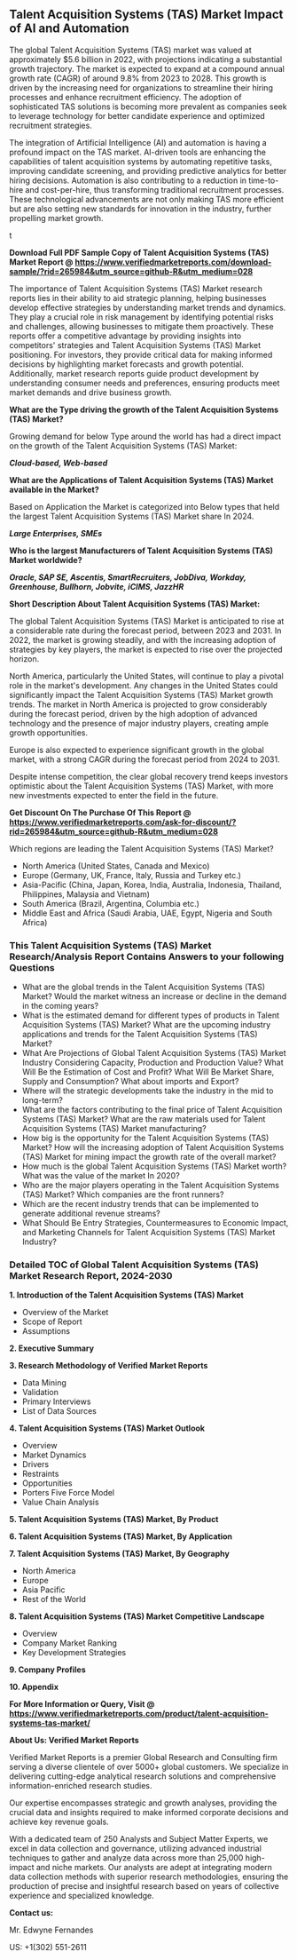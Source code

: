 <h2>Talent Acquisition Systems (TAS) Market Impact of AI and Automation</h2><p>The global Talent Acquisition Systems (TAS) market was valued at approximately $5.6 billion in 2022, with projections indicating a substantial growth trajectory. The market is expected to expand at a compound annual growth rate (CAGR) of around 9.8% from 2023 to 2028. This growth is driven by the increasing need for organizations to streamline their hiring processes and enhance recruitment efficiency. The adoption of sophisticated TAS solutions is becoming more prevalent as companies seek to leverage technology for better candidate experience and optimized recruitment strategies.</p><p>The integration of Artificial Intelligence (AI) and automation is having a profound impact on the TAS market. AI-driven tools are enhancing the capabilities of talent acquisition systems by automating repetitive tasks, improving candidate screening, and providing predictive analytics for better hiring decisions. Automation is also contributing to a reduction in time-to-hire and cost-per-hire, thus transforming traditional recruitment processes. These technological advancements are not only making TAS more efficient but are also setting new standards for innovation in the industry, further propelling market growth.</p>t</p><p id="" class=""><strong>Download Full PDF Sample Copy of Talent Acquisition Systems (TAS) Market Report @ <a href="https://www.verifiedmarketreports.com/download-sample/?rid=265984&utm_source=github-R&utm_medium=028" target="_blank">https://www.verifiedmarketreports.com/download-sample/?rid=265984&utm_source=github-R&utm_medium=028</a></strong></p><p>The importance of&nbsp;Talent Acquisition Systems (TAS) Market research reports lies in their ability to aid strategic planning, helping businesses develop effective strategies by understanding market trends and dynamics. They play a crucial role in risk management by identifying potential risks and challenges, allowing businesses to mitigate them proactively. These reports offer a competitive advantage by providing insights into competitors' strategies and Talent Acquisition Systems (TAS) Market positioning. For investors, they provide critical data for making informed decisions by highlighting market forecasts and growth potential. Additionally, market research reports guide product development by understanding consumer needs and preferences, ensuring products meet market demands and drive business growth.</p><p><strong>What are the&nbsp;Type driving the growth of the Talent Acquisition Systems (TAS) Market?</strong></p><p id="" class="">Growing demand for below Type around the world has had a direct impact on the growth of the Talent Acquisition Systems (TAS) Market:</p><em><strong>Cloud-based, Web-based</strong></em></p><strong>What are the&nbsp;Applications&nbsp;of Talent Acquisition Systems (TAS) Market available in the Market?</strong></p><p id="" class="">Based on Application the Market is categorized into Below types that held the largest Talent Acquisition Systems (TAS) Market share In 2024.</p><em><strong>Large Enterprises, SMEs</strong></em></p><strong>Who is the largest Manufacturers of Talent Acquisition Systems (TAS) Market worldwide?</strong></p><p><em><strong>Oracle, SAP SE, Ascentis, SmartRecruiters, JobDiva, Workday, Greenhouse, Bullhorn, Jobvite, iCIMS, JazzHR</strong></em></p><p id="" class=""><strong>Short Description About Talent Acquisition Systems (TAS) Market:</strong></p><p>The global Talent Acquisition Systems (TAS) Market is anticipated to rise at a considerable rate during the forecast period, between 2023 and 2031. In 2022, the market is growing steadily, and with the increasing adoption of strategies by key players, the market is expected to rise over the projected horizon.</p><p>North America, particularly the United States, will continue to play a pivotal role in the market's development. Any changes in the United States could significantly impact the Talent Acquisition Systems (TAS) Market growth trends. The market in North America is projected to grow considerably during the forecast period, driven by the high adoption of advanced technology and the presence of major industry players, creating ample growth opportunities.</p><p>Europe is also expected to experience significant growth in the global market, with a strong CAGR during the forecast period from 2024 to 2031.</p><p>Despite intense competition, the clear global recovery trend keeps investors optimistic about the Talent Acquisition Systems (TAS) Market, with more new investments expected to enter the field in the future.</p><p id="" class=""><strong>Get Discount On The Purchase Of This Report @ <a href="https://www.verifiedmarketreports.com/ask-for-discount/?rid=265984&utm_source=github-R&utm_medium=028" target="_blank">https://www.verifiedmarketreports.com/ask-for-discount/?rid=265984&utm_source=github-R&utm_medium=028</a></strong></p>Which regions are leading the Talent Acquisition Systems (TAS) Market?</p><ul><li>North America (United States, Canada and Mexico)</li><li>Europe (Germany, UK, France, Italy, Russia and Turkey etc.)</li><li>Asia-Pacific (China, Japan, Korea, India, Australia, Indonesia, Thailand, Philippines, Malaysia and Vietnam)</li><li>South America (Brazil, Argentina, Columbia etc.)</li><li>Middle East and Africa (Saudi Arabia, UAE, Egypt, Nigeria and South Africa)</li></ul><h3 id="" class="">This Talent Acquisition Systems (TAS) Market Research/Analysis Report Contains Answers to your following Questions</h3><ul><li>What are the global trends in the Talent Acquisition Systems (TAS) Market? Would the market witness an increase or decline in the demand in the coming years?</li><li>What is the estimated demand for different types of products in Talent Acquisition Systems (TAS) Market? What are the upcoming industry applications and trends for the Talent Acquisition Systems (TAS) Market?</li><li>What Are Projections of Global Talent Acquisition Systems (TAS) Market Industry Considering Capacity, Production and Production Value? What Will Be the Estimation of Cost and Profit? What Will Be Market Share, Supply and Consumption? What about imports and Export?</li><li>Where will the strategic developments take the industry in the mid to long-term?</li><li>What are the factors contributing to the final price of Talent Acquisition Systems (TAS) Market? What are the raw materials used for Talent Acquisition Systems (TAS) Market manufacturing?</li><li>How big is the opportunity for the Talent Acquisition Systems (TAS) Market? How will the increasing adoption of Talent Acquisition Systems (TAS) Market for mining impact the growth rate of the overall market?</li><li>How much is the global Talent Acquisition Systems (TAS) Market worth? What was the value of the market In 2020?</li><li>Who are the major players operating in the Talent Acquisition Systems (TAS) Market? Which companies are the front runners?</li><li>Which are the recent industry trends that can be implemented to generate additional revenue streams?</li><li>What Should Be Entry Strategies, Countermeasures to Economic Impact, and Marketing Channels for Talent Acquisition Systems (TAS) Market Industry?</li></ul><h3 id="" class="">Detailed TOC of Global Talent Acquisition Systems (TAS) Market Research Report, 2024-2030</h3><p id="" class=""><strong>1. Introduction of the Talent Acquisition Systems (TAS) Market</strong></p><ul><li>Overview of the Market</li><li>Scope of Report</li><li>Assumptions</li></ul><p id="" class=""><strong>2. Executive Summary</strong></p><p id="" class=""><strong>3. Research Methodology of Verified Market Reports</strong></p><ul><li>Data Mining</li><li>Validation</li><li>Primary Interviews</li><li>List of Data Sources</li></ul><p id="" class=""><strong>4. Talent Acquisition Systems (TAS) Market Outlook</strong></p><ul><li>Overview</li><li>Market Dynamics</li><li>Drivers</li><li>Restraints</li><li>Opportunities</li><li>Porters Five Force Model</li><li>Value Chain Analysis</li></ul><p id="" class=""><strong>5. Talent Acquisition Systems (TAS) Market, By Product</strong></p><p id="" class=""><strong>6. Talent Acquisition Systems (TAS) Market, By Application</strong></p><p id="" class=""><strong>7. Talent Acquisition Systems (TAS) Market, By Geography</strong></p><ul><li>North America</li><li>Europe</li><li>Asia Pacific</li><li>Rest of the World</li></ul><p id="" class=""><strong>8. Talent Acquisition Systems (TAS) Market Competitive Landscape</strong></p><ul><li>Overview</li><li>Company Market Ranking</li><li>Key Development Strategies</li></ul><p id="" class=""><strong>9. Company Profiles</strong></p><p id="" class=""><strong>10. Appendix</strong></p><p id="" class=""><strong>For More Information or Query, Visit @ <a href="https://www.verifiedmarketreports.com/product/talent-acquisition-systems-tas-market/" target="_blank">https://www.verifiedmarketreports.com/product/talent-acquisition-systems-tas-market/</a></strong></p><p id="" class=""><strong>About Us: Verified Market Reports</strong></p><p id="" class="">Verified Market Reports is a premier Global Research and Consulting firm serving a diverse clientele of over 5000+ global customers. We specialize in delivering cutting-edge analytical research solutions and comprehensive information-enriched research studies.</p><p id="" class="">Our expertise encompasses strategic and growth analyses, providing the crucial data and insights required to make informed corporate decisions and achieve key revenue goals.</p><p id="" class="">With a dedicated team of 250 Analysts and Subject Matter Experts, we excel in data collection and governance, utilizing advanced industrial techniques to gather and analyze data across more than 25,000 high-impact and niche markets. Our analysts are adept at integrating modern data collection methods with superior research methodologies, ensuring the production of precise and insightful research based on years of collective experience and specialized knowledge.</p><p id="" class=""><strong>Contact us:</strong></p><p id="" class="">Mr. Edwyne Fernandes</p><p id="" class="">US: +1(302) 551-2611</p>